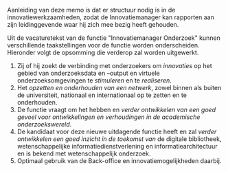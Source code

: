 Aanleiding van deze memo is dat er structuur nodig is in de innovatiewerkzaamheden, zodat de Innovatiemanager kan rapporten aan zijn leidinggevende waar hij zich mee bezig heeft gehouden.

Uit de vacaturetekst van de functie "Innovatiemanager Onderzoek" kunnen verschillende taakstellingen voor de functie worden onderscheiden. Hieronder volgt de opsomming die verderop zal worden uitgewerkt. 

1. Zij of hij zoekt de verbinding met onderzoekers om *innovaties* op het gebied van onderzoeksdata en –output en virtuele onderzoeksomgevingen te *stimuleren* en te *realiseren*.
2. Het *opzetten en onderhouden van een netwerk*, zowel binnen als buiten de universiteit, nationaal en internationaal op te zetten en te onderhouden. 
3. De functie vraagt om het hebben en *verder ontwikkelen van een goed gevoel voor ontwikkelingen en verhoudingen in de academische onderzoekswereld*. 
4. De kandidaat voor deze nieuwe uitdagende functie heeft en zal *verder ontwikkelen een goed inzicht in de toekomst van* de digitale bibliotheek, wetenschappelijke informatiedienstverlening en informatiearchitectuur en is bekend met wetenschappelijk onderzoek. 
5. Optimaal gebruik van de Back-office en innovatiemogelijkheden daarbij.